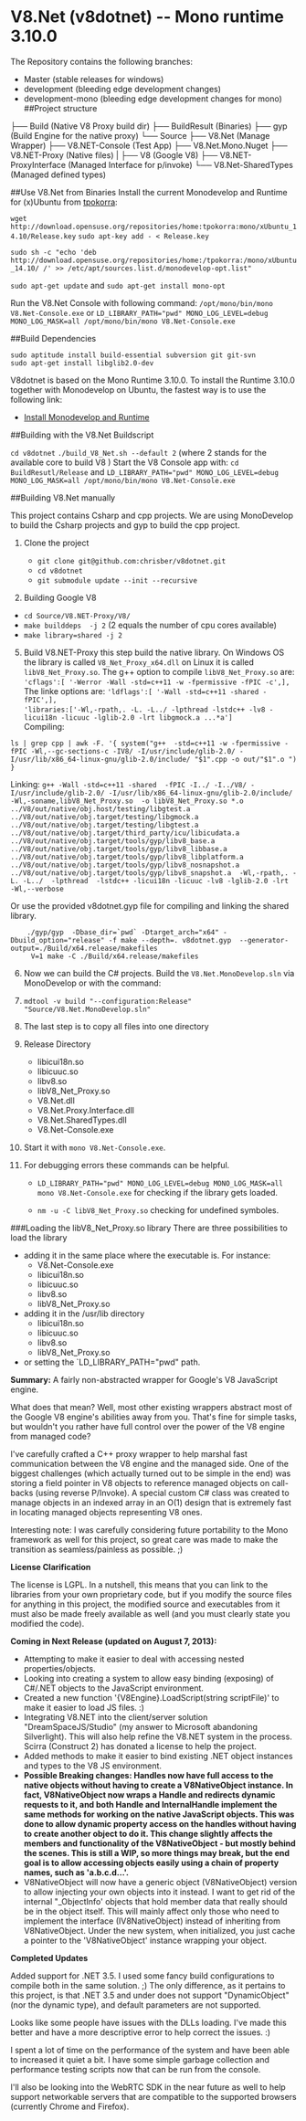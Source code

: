 V8.Net (v8dotnet) -- Mono runtime 3.10.0
================

The Repository contains the following branches:
- Master (stable releases for windows)
- development (bleeding edge development changes)
- development-mono (bleeding edge development changes for mono)
##Project structure

├── Build (Native V8 Proxy build dir)
├── BuildResult (Binaries)
├── gyp (Build Engine for the native proxy)
└── Source
      ├── V8.Net (Manage Wrapper)
      ├── V8.NET-Console (Test App)
      ├── V8.Net.Mono.Nuget
      ├── V8.NET-Proxy (Native files)
      |     ├── V8 (Google V8)
      ├── V8.NET-ProxyInterface (Managed Interface for p/invoke)
      └── V8.Net-SharedTypes (Managed defined types)


##Use V8.Net from Binaries
Install the current Monodevelop and Runtime for (x)Ubuntu from [tpokorra](http://software.opensuse.org/download/package?project=home:tpokorra:mono&package=monodevelop-opt):

`wget http://download.opensuse.org/repositories/home:tpokorra:mono/xUbuntu_14.10/Release.key`
`sudo apt-key add - < Release.key`

`sudo sh -c "echo 'deb http://download.opensuse.org/repositories/home:/tpokorra:/mono/xUbuntu_14.10/ /' >> /etc/apt/sources.list.d/monodevelop-opt.list"`

`sudo apt-get update`
and
`sudo apt-get install mono-opt`

Run the  V8.Net Console with following command:
`/opt/mono/bin/mono V8.Net-Console.exe`
or 
`LD_LIBRARY_PATH="pwd" MONO_LOG_LEVEL=debug MONO_LOG_MASK=all /opt/mono/bin/mono V8.Net-Console.exe`



##Build Dependencies

```
sudo aptitude install build-essential subversion git git-svn
sudo apt-get install libglib2.0-dev
```
V8dotnet is based on the Mono Runtime 3.10.0. To install the Runtime 3.10.0 together with Monodevelop on Ubuntu, the fastest way is to use the following link:
- [Install Monodevelop and Runtime  ](http://software.opensuse.org/download/package?project=home:tpokorra:mono&package=monodevelop-opt)


##Building with the V8.Net Buildscript

`cd v8dotnet`
`./build_V8_Net.sh --default 2`      (where 2 stands for the available core to build V8 )
Start the V8 Console app with:
`cd BuildResutl/Release` 
and 
`LD_LIBRARY_PATH="pwd" MONO_LOG_LEVEL=debug MONO_LOG_MASK=all /opt/mono/bin/mono V8.Net-Console.exe`



##Building V8.Net manually

This project contains Csharp and cpp projects. We are using MonoDevelop to build the Csharp projects and gyp to build the cpp project.

1. Clone the project
   - `git clone git@github.com:chrisber/v8dotnet.git` 
   - `cd v8dotnet`
   - `git submodule update --init --recursive`

2. Building Google V8
  - `cd Source/V8.NET-Proxy/V8/`
  - `make builddeps  -j 2` (2 equals the number of cpu cores available)
  - `make library=shared -j 2` 

5. Build V8.NET-Proxy this step build the native library. On Windows OS the library is called `V8_Net_Proxy_x64.dll` on Linux it is called `libV8_Net_Proxy.so`.
The g++ option to compile `libV8_Net_Proxy.so` are:   
  `'cflags':[ '-Werror -Wall -std=c++11 -w -fpermissive -fPIC -c',],`
The linke options are:
`'ldflags':[ '-Wall -std=c++11 -shared -fPIC',],`   
`'libraries:['-Wl,-rpath,. -L. -L../ -lpthread -lstdc++ -lv8 -licui18n -licuuc -lglib-2.0 -lrt libgmock.a ...*a']`  
Compiling:
 ```
ls | grep cpp | awk -F. '{ system("g++  -std=c++11 -w -fpermissive -fPIC -Wl,--gc-sections-c -IV8/ -I/usr/include/glib-2.0/ -I/usr/lib/x86_64-linux-gnu/glib-2.0/include/ "$1".cpp -o out/"$1".o ") }
```   
Linking:
```g++ -Wall -std=c++11 -shared  -fPIC -I../ -I../V8/ -I/usr/include/glib-2.0/ -I/usr/lib/x86_64-linux-gnu/glib-2.0/include/   -Wl,-soname,libV8_Net_Proxy.so  -o libV8_Net_Proxy.so *.o ../V8/out/native/obj.host/testing/libgtest.a ../V8/out/native/obj.target/testing/libgmock.a ../V8/out/native/obj.target/testing/libgtest.a ../V8/out/native/obj.target/third_party/icu/libicudata.a ../V8/out/native/obj.target/tools/gyp/libv8_base.a ../V8/out/native/obj.target/tools/gyp/libv8_libbase.a ../V8/out/native/obj.target/tools/gyp/libv8_libplatform.a ../V8/out/native/obj.target/tools/gyp/libv8_nosnapshot.a ../V8/out/native/obj.target/tools/gyp/libv8_snapshot.a  -Wl,-rpath,. -L. -L../  -lpthread  -lstdc++ -licui18n -licuuc -lv8 -lglib-2.0 -lrt  -Wl,--verbose```   

Or use the provided v8dotnet.gyp file for compiling and linking the shared library.   
```
    ./gyp/gyp  -Dbase_dir=`pwd` -Dtarget_arch="x64" -Dbuild_option="release" -f make --depth=. v8dotnet.gyp  --generator-output=./Build/x64.release/makefiles
     V=1 make -C ./Build/x64.release/makefiles
```   

6. Now we can build the C# projects. Build the `V8.Net.MonoDevelop.sln` via MonoDevelop or with the command:

7.  `mdtool -v build "--configuration:Release" "Source/V8.Net.MonoDevelop.sln"`

8. The last step is to copy all files into one directory

9. Release Directory
    - libicui18n.so
    - libicuuc.so
    - libv8.so
    - libV8_Net_Proxy.so
    - V8.Net.dll
    - V8.Net.Proxy.Interface.dll
    - V8.Net.SharedTypes.dll
    - V8.Net-Console.exe
10. Start it with `mono V8.Net-Console.exe`.
11. For debugging errors these commands can be helpful.
    - `LD_LIBRARY_PATH="pwd" MONO_LOG_LEVEL=debug MONO_LOG_MASK=all mono V8.Net-Console.exe` for checking if the library gets loaded.

    - `nm -u -C libV8_Net_Proxy.so` checking for undefined symboles.

###Loading the libV8_Net_Proxy.so library
There are three possibilities to load the library
- adding it in the same place where the executable is. For instance:
    - V8.Net-Console.exe
    - libicui18n.so
    - libicuuc.so
    - libv8.so
    - libV8_Net_Proxy.so
- adding it in the /usr/lib directory
    - libicui18n.so
    - libicuuc.so
    - libv8.so
    - libV8_Net_Proxy.so
- or setting the `LD_LIBRARY_PATH="pwd" path.
    





**Summary:** A fairly non-abstracted wrapper for Google's V8 JavaScript engine.

What does that mean? Well, most other existing wrappers abstract most of the Google V8 engine's abilities away from you.  That's fine for simple tasks, but wouldn't you rather have full control over the power of the V8 engine from managed code?

I've carefully crafted a C++ proxy wrapper to help marshal fast communication between the V8 engine and the managed side.  One of the biggest challenges (which actually turned out to be simple in the end) was storing a field pointer in V8 objects to reference managed objects on call-backs (using reverse P/Invoke).  A special custom C# class was created to manage objects in an indexed array in an O(1) design that is extremely fast in locating managed objects representing V8 ones.

Interesting note: I was carefully considering future portability to the Mono framework as well for this project, so great care was made to make the transition as seamless/painless as possible. ;)

**License Clarification**

The license is LGPL.  In a nutshell, this means that you can link to the libraries from your own proprietary code, but if you modify the source files for anything in this project, the modified source and executables from it must also be made freely available as well (and you must clearly state you modified the code).

**Coming in Next Release (updated on August 7, 2013):**

  * Attempting to make it easier to deal with accessing nested properties/objects.
  * Looking into creating a system to allow easy binding (exposing) of C#/.NET objects to the JavaScript environment.
  * Created a new function '{V8Engine}.LoadScript(string scriptFile)' to make it easier to load JS files. :)
  * Integrating V8.NET into the client/server solution "DreamSpaceJS/Studio" (my answer to Microsoft abandoning Silverlight).  This will also help refine the V8.NET system in the process.  Scirra (Construct 2) has donated a license to help the project.
  * Added methods to make it easier to bind existing .NET object instances and types to the V8 JS environment.
  * **Possible Breaking changes:  Handles now have full access to the native objects without having to create a V8NativeObject instance.  In fact, V8NativeObject now wraps a Handle and redirects dynamic requests to it, and both Handle and InternalHandle implement the same methods for working on the native JavaScript objects.  This was done to allow dynamic property access on the handles without having to create another object to do it.  This change slightly affects the members and functionality of the V8NativeObject - but mostly behind the scenes.  This is still a WIP, so more things may break, but the end goal is to allow accessing objects easily using a chain of property names, such as 'a.b.c.d...'.**
  * V8NativeObject will now have a generic object (V8NativeObject<T>) version to allow injecting your own objects into it instead.  I want to get rid of the internal "_ObjectInfo' objects that hold member data that really should be in the object itself.  This will mainly affect only those who need to implement the interface (IV8NativeObject) instead of inheriting from V8NativeObject.  Under the new system, when initialized, you just cache a pointer to the 'V8NativeObject' instance wrapping your object.

**Completed Updates**

Added support for .NET 3.5.  I used some fancy build configurations to compile both in the same solution. ;) The only difference, as it pertains to this project, is that .NET 3.5 and under does not support "DynamicObject" (nor the dynamic type), and default parameters are not supported.

Looks like some people have issues with the DLLs loading.  I've made this better and have a more descriptive error to help correct the issues. :)

I spent a lot of time on the performance of the system and have been able to increased it quiet a bit. I have some simple garbage collection and performance testing scripts now that can be run from the console.

I'll also be looking into the WebRTC SDK in the near future as well to help support networkable servers that are compatible to the supported browsers (currently Chrome and Firefox).
